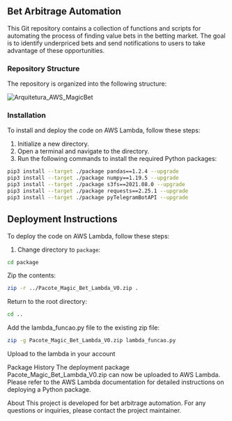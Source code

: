 ## Bet Arbitrage Automation

This Git repository contains a collection of functions and scripts for automating the process of finding value bets in the betting market. The goal is to identify underpriced bets and send notifications to users to take advantage of these opportunities.

### Repository Structure

The repository is organized into the following structure:

![Arquitetura_AWS_MagicBet](https://github.com/felipe-de-godoy/bet_arbitrage_automation/assets/48608521/94b2dbab-9258-417a-a141-bd8608297ff8)

### Installation

To install and deploy the code on AWS Lambda, follow these steps:

1. Initialize a new directory.
2. Open a terminal and navigate to the directory.
3. Run the following commands to install the required Python packages:

```bash
pip3 install --target ./package pandas==1.2.4 --upgrade
pip3 install --target ./package numpy==1.19.5 --upgrade
pip3 install --target ./package s3fs==2021.08.0 --upgrade
pip3 install --target ./package requests==2.25.1 --upgrade
pip3 install --target ./package pyTelegramBotAPI --upgrade
```

## Deployment Instructions

To deploy the code on AWS Lambda, follow these steps:

1. Change directory to `package`:
```bash
cd package
```

Zip the contents:

```bash
zip -r ../Pacote_Magic_Bet_Lambda_V0.zip .
```

Return to the root directory:

```bash
cd ..
```

Add the lambda_funcao.py file to the existing zip file:

```bash
zip -g Pacote_Magic_Bet_Lambda_V0.zip lambda_funcao.py
```
Upload to the lambda in your account

Package History
The deployment package Pacote_Magic_Bet_Lambda_V0.zip can now be uploaded to AWS Lambda. Please refer to the AWS Lambda documentation for detailed instructions on deploying a Python package.

About
This project is developed for bet arbitrage automation. For any questions or inquiries, please contact the project maintainer.
